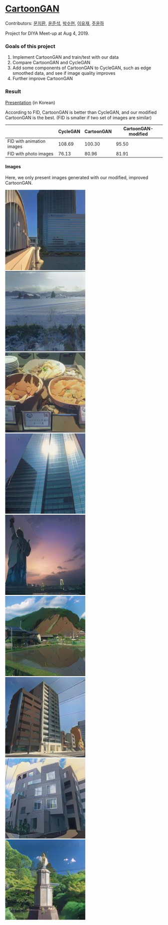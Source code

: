 # [CartoonGAN](http://openaccess.thecvf.com/content_cvpr_2018/papers/Chen_CartoonGAN_Generative_Adversarial_CVPR_2018_paper.pdf)

Contributors: [문지환](https://github.com/mnmjh1215), [윤준석](https://github.com/kokookok77), [박수현](https://github.com/suhyunS2), [이유재](https://github.com/yujaelee), [주윤하](https://github.com/YoonHaJoo)

Project for DIYA Meet-up at Aug 4, 2019.

### Goals of this project

1. Implement CartoonGAN and train/test with our data
2. Compare CartoonGAN and CycleGAN
3. Add some components of CartoonGAN to CycleGAN, such as edge smoothed data, and see if image quality improves
4. Further improve CartoonGAN

### Result

[Presentation](./images/meet-up.pdf) (in Korean)

According to FID, CartoonGAN is better than CycleGAN, and our modified CartoonGAN is the best. (FID is smaller if two set of images are similar)

|                           | CycleGAN | CartoonGAN | CartoonGAN-modified |
|---------------------------|----------|------------|---------------------|
| FID with animation images | 108.69   | 100.30     | 95.50               |
| FID with photo images     | 76.13    | 80.96      | 81.91               |

#### Images

Here, we only present images generated with our modified, improved CartoonGAN.

![ex-1.jpg](./images/ex-1.jpg)
![ex-2.jpg](./images/ex-2.jpg)
![ex-3.jpg](./images/ex-3.jpg)
![ex-4.jpg](./images/ex-4.jpg)
![ex-5.jpg](./images/ex-5.jpg)
![ex-6.jpg](./images/ex-6.jpg)
![ex-7.jpg](./images/ex-7.jpg)
![ex-8.jpg](./images/ex-8.jpg)
![ex-9.jpg](./images/ex-9.jpg)
